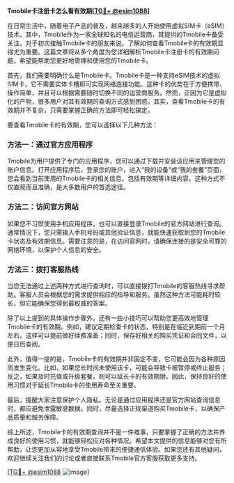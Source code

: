 **Tmobile卡注册卡怎么看有效期[[TG💪+ @esim1088](https://t.me/s/esim1088)]**

在日常生活中，随着电子产品的普及，越来越多的人开始使用虚拟SIM卡（eSIM）技术。其中，Tmobile作为一家全球知名的电信运营商，其提供的Tmobile卡备受关注。对于初次接触Tmobile卡的朋友来说，了解如何查看Tmobile卡的有效期显得尤为重要。这篇文章将从多个角度为您详细解析Tmobile卡注册卡的有效期问题，希望能帮助您更好地管理和使用您的Tmobile卡。

首先，我们需要明确什么是Tmobile卡。Tmobile卡是一种支持eSIM技术的虚拟SIM卡，它不需要实体卡槽即可实现网络连接功能。这种卡的优势在于方便携带、操作简单，并且可以根据需要随时切换不同的运营商服务。然而，正因为它是虚拟化的产物，很多用户对其有效期的查询方式感到困惑。其实，查看Tmobile卡的有效期并不复杂，只需要掌握正确的方法即可轻松搞定。

要查看Tmobile卡的有效期，您可以选择以下几种方法：

### 方法一：通过官方应用程序
Tmobile为用户提供了专门的应用程序，您可以通过下载并安装该应用来管理您的账户信息。打开应用程序后，登录您的账户，进入“我的设备”或“我的套餐”页面，您会看到当前使用的Tmobile卡的相关信息，包括有效期等详细内容。这种方式不仅直观而且准确，是大多数用户的首选途径。

### 方法二：访问官方网站
如果您不习惯使用手机应用程序，也可以直接登录Tmobile的官方网站进行查询。通常情况下，您只需输入手机号码或其他验证信息，就能快速获取到您的Tmobile卡状态及有效期信息。需要注意的是，在访问官网时，请确保连接的是安全可靠的网络环境，以保护个人信息的安全。

### 方法三：拨打客服热线
当您无法通过上述两种方式进行查询时，可以直接拨打Tmobile的客服热线寻求帮助。客服人员会根据您的需求提供相应的指导和服务。虽然这种方法可能耗时较长，但它能确保您得到最权威的答案。

除了以上提到的具体操作步骤外，还有一些小技巧可以帮助您更高效地管理Tmobile卡的有效期。例如，建议定期检查卡的状态，特别是在临近到期前一个月左右，这样可以提前做好续费准备；同时，保存好相关的购买凭证和合同文件，以便日后查阅。

此外，值得一提的是，Tmobile卡的有效期并非固定不变，它可能会因为各种原因而发生变化。比如，如果您长时间未使用该卡，可能会导致卡被暂停或终止服务；反之，如果及时充值或升级套餐，则可以延长卡的有效期限。因此，保持良好的使用习惯对于延长Tmobile卡的使用寿命至关重要。

最后，提醒大家注意保护个人隐私。无论是通过应用程序还是官方网站查询信息时，都应避免泄露敏感数据。同时，尽量选择正规渠道购买Tmobile卡，以确保产品质量和服务保障。

综上所述，Tmobile卡的有效期查询并不是一件难事，只要掌握了正确的方法并养成良好的使用习惯，就能够轻松应对各种情况。希望本文提供的信息能够对您有所帮助，让您更加从容地享受Tmobile带来的便捷通信体验。如果您还有其他疑问，欢迎继续关注我们的讨论或者直接联系Tmobile官方客服获取更多支持。

[[TG💪+ @esim1088](https://t.me/s/esim1088) ![Image](https://i.postimg.cc/4NQfJmqS/Snipaste-2025-05-13-00-14-12.png)]